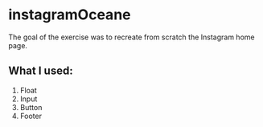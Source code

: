 # instagramOceane

The goal of the exercise was to recreate from scratch the Instagram home page.

## What I used:
1. Float
2. Input
3. Button
4. Footer
